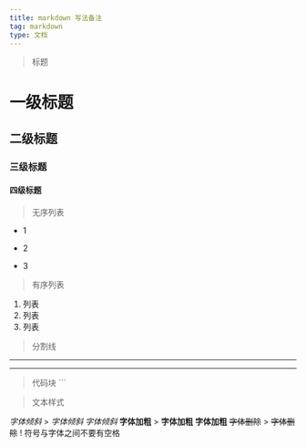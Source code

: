 ```yaml
---
title: markdown 写法备注
tag: markdown
type: 文档
---
```


> 标题
# 一级标题
## 二级标题
### 三级标题
#### 四级标题

> 无序列表
* 1
+ 2
- 3

> 有序列表
1. 列表  
2. 列表
3. 列表

>分割线
***
---

>代码块 ```

>文本样式

  *字体倾斜*                >        <em>字体倾斜</em>
  _字体倾斜_
  **字体加粗**              >        <strong>字体加粗</strong>
  __字体加粗__
  ~~字体删除~~              >        <del>字体删除</del>
 ! 符号与字体之间不要有空格
